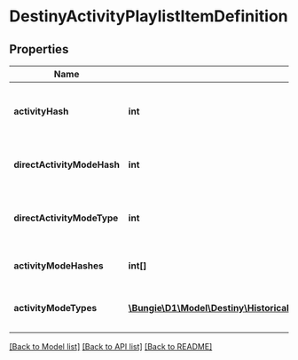 # DestinyActivityPlaylistItemDefinition

## Properties
Name | Type | Description | Notes
------------ | ------------- | ------------- | -------------
**activityHash** | **int** | The hash identifier of the Activity that can be played. Use it to look up the DestinyActivityDefinition. | [optional] 
**directActivityModeHash** | **int** | If this playlist entry had an activity mode directly defined on it, this will be the hash of that mode. | [optional] 
**directActivityModeType** | **int** | If the playlist entry had an activity mode directly defined on it, this will be the enum value of that mode. | [optional] 
**activityModeHashes** | **int[]** | The hash identifiers for Activity Modes relevant to this entry. | [optional] 
**activityModeTypes** | [**\Bungie\D1\Model\Destiny\HistoricalStats\Definitions\DestinyActivityModeType[]**](DestinyActivityModeType.md) | The activity modes - if any - in enum form. Because we can&#39;t seem to escape the enums. | [optional] 

[[Back to Model list]](../README.md#documentation-for-models) [[Back to API list]](../README.md#documentation-for-api-endpoints) [[Back to README]](../README.md)


